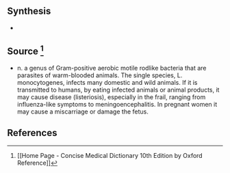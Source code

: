## Synthesis
- 
## Source [^1]
- n. a genus of Gram-positive aerobic motile rodlike bacteria that are parasites of warm-blooded animals. The single species, L. monocytogenes, infects many domestic and wild animals. If it is transmitted to humans, by eating infected animals or animal products, it may cause disease (listeriosis), especially in the frail, ranging from influenza-like symptoms to meningoencephalitis. In pregnant women it may cause a miscarriage or damage the fetus.
## References

[^1]: [[Home Page - Concise Medical Dictionary 10th Edition by Oxford Reference]]
